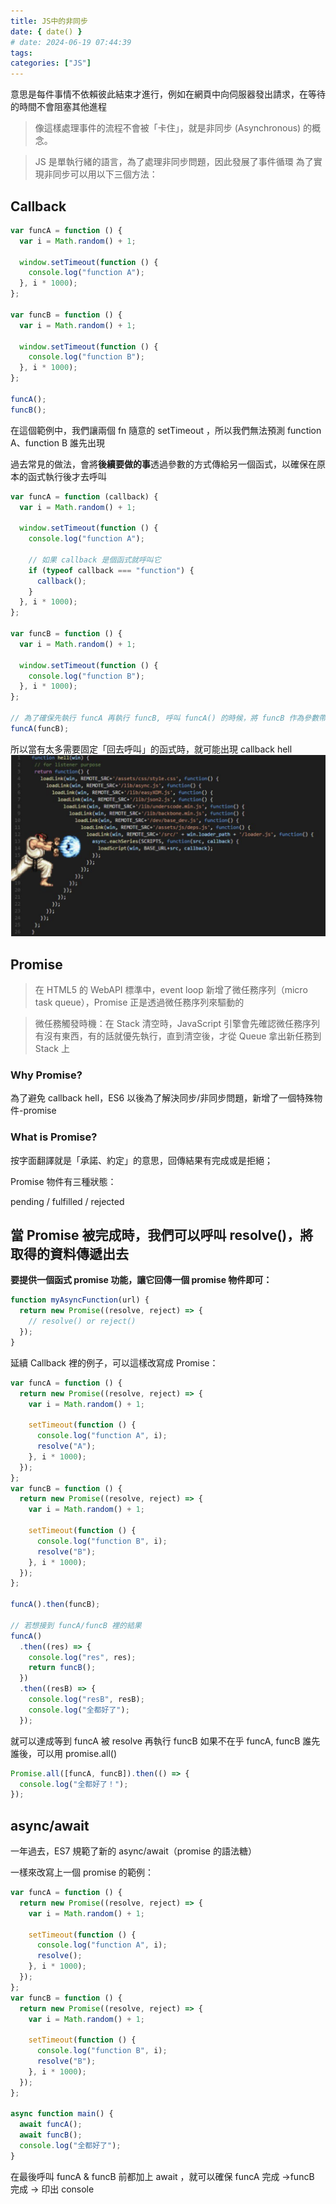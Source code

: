 ```yaml
---
title: JS中的非同步
date: { date() }
# date: 2024-06-19 07:44:39
tags:
categories: ["JS"]
---
```


意思是每件事情不依賴彼此結束才進行，例如在網頁中向伺服器發出請求，在等待的時間不會阻塞其他進程

> 像這樣處理事件的流程不會被「卡住」，就是非同步 (Asynchronous) 的概念。

> JS 是單執行緒的語言，為了處理非同步問題，因此發展了事件循環
> 為了實現非同步可以用以下三個方法：

## Callback

```javascript
var funcA = function () {
  var i = Math.random() + 1;

  window.setTimeout(function () {
    console.log("function A");
  }, i * 1000);
};

var funcB = function () {
  var i = Math.random() + 1;

  window.setTimeout(function () {
    console.log("function B");
  }, i * 1000);
};

funcA();
funcB();
```

在這個範例中，我們讓兩個 fn 隨意的 setTimeout ，所以我們無法預測 function A、function B 誰先出現

過去常見的做法，會將**後續要做的事**透過參數的方式傳給另一個函式，以確保在原本的函式執行後才去呼叫

```javascript
var funcA = function (callback) {
  var i = Math.random() + 1;

  window.setTimeout(function () {
    console.log("function A");

    // 如果 callback 是個函式就呼叫它
    if (typeof callback === "function") {
      callback();
    }
  }, i * 1000);
};

var funcB = function () {
  var i = Math.random() + 1;

  window.setTimeout(function () {
    console.log("function B");
  }, i * 1000);
};

// 為了確保先執行 funcA 再執行 funcB, 呼叫 funcA() 的時候，將 funcB 作為參數帶入
funcA(funcB);
```

所以當有太多需要固定「回去呼叫」的函式時，就可能出現 callback hell
![alt callbackHell](../assets/callbackHell.png)

## Promise

> 在 HTML5 的 WebAPI 標準中，event loop 新增了微任務序列（micro task queue），Promise 正是透過微任務序列來驅動的

> 微任務觸發時機：在 Stack 清空時，JavaScript 引擎會先確認微任務序列有沒有東西，有的話就優先執行，直到清空後，才從 Queue 拿出新任務到 Stack 上

### Why Promise?

為了避免 callback hell，ES6 以後為了解決同步/非同步問題，新增了一個特殊物件-promise

### What is Promise?

按字面翻譯就是「承諾、約定」的意思，回傳結果有完成或是拒絕；

Promise 物件有三種狀態：

pending / fulfilled / rejected

## 當 Promise 被完成時，我們可以呼叫 resolve()，將取得的資料傳遞出去

**要提供一個函式 promise 功能，讓它回傳一個 promise 物件即可：**

```javascript
function myAsyncFunction(url) {
  return new Promise((resolve, reject) => {
    // resolve() or reject()
  });
}
```

延續 Callback 裡的例子，可以這樣改寫成 Promise：

```javascript
var funcA = function () {
  return new Promise((resolve, reject) => {
    var i = Math.random() + 1;

    setTimeout(function () {
      console.log("function A", i);
      resolve("A");
    }, i * 1000);
  });
};
var funcB = function () {
  return new Promise((resolve, reject) => {
    var i = Math.random() + 1;

    setTimeout(function () {
      console.log("function B", i);
      resolve("B");
    }, i * 1000);
  });
};

funcA().then(funcB);

// 若想接到 funcA/funcB 裡的結果
funcA()
  .then((res) => {
    console.log("res", res);
    return funcB();
  })
  .then((resB) => {
    console.log("resB", resB);
    console.log("全都好了");
  });
```

就可以達成等到 funcA 被 resolve 再執行 funcB
如果不在乎 funcA, funcB 誰先誰後，可以用 promise.all()

```javascript
Promise.all([funcA, funcB]).then(() => {
  console.log("全都好了！");
});
```

## async/await

一年過去，ES7 規範了新的 async/await（promise 的語法糖）

一樣來改寫上一個 promise 的範例：

```javascript
var funcA = function () {
  return new Promise((resolve, reject) => {
    var i = Math.random() + 1;

    setTimeout(function () {
      console.log("function A", i);
      resolve();
    }, i * 1000);
  });
};
var funcB = function () {
  return new Promise((resolve, reject) => {
    var i = Math.random() + 1;

    setTimeout(function () {
      console.log("function B", i);
      resolve("B");
    }, i * 1000);
  });
};

async function main() {
  await funcA();
  await funcB();
  console.log("全都好了");
}
```

在最後呼叫 funcA & funcB 前都加上 await ，就可以確保 funcA 完成 →funcB 完成 → 印出 console
